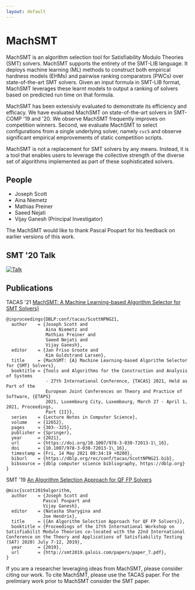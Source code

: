 ```yaml
---
layout: default
---
```


# MachSMT

MachSMT is an algorithm selection tool for Satisfiability Modulo Theories (SMT) solvers. MachSMT supports the entirety of the SMT-LIB language. It deploys machine learning (ML) methods to construct both empirical hardness models (EHMs) and pairwise ranking comparators (PWCs) over state-of-the-art SMT solvers.  Given an input formula in SMT-LIB format, MachSMT leverages these learnt models to output a ranking of solvers based on predicted run time on that formula.

MachSMT has been extensivly evaluated to demonstrate its efficiency and efficacy. We have evaluated MachSMT on state-of-the-art solvers in SMT-COMP '19 and '20. We observe MachSMT frequently improves on competition winners. Second, we evaluate MachSMT to select configurations from a single underlying solver, namely `cvc5` and observe significant empirical emprovements of static competition scripts. 

MachSMT is not a replacement for SMT solvers by any means. Instead, it is a tool that enables users to leverage the collective strength of the diverse set of algorithms implemented as part of these sophisticated solvers.

## People
* Joseph Scott
* Aina Niemetz
* Mathias Preiner
* Saeed Nejati
* Vijay Ganesh (Principal Investigator)

The MachSMT would like to thank Pascal Poupart for his feedback on earlier versions of this work. 

## SMT '20 Talk

[![Talk](https://img.youtube.com/vi/OfZaIUXltf4/0.jpg)](https://youtu.be/OfZaIUXltf4?t=5795)


## Publications

TACAS '21 [MachSMT: A Machine Learning-based Algorithm Selector for SMT Solvers}](https://www.ncbi.nlm.nih.gov/pmc/articles/PMC7984560/)

```
@inproceedings{DBLP:conf/tacas/ScottNPNG21,
  author    = {Joseph Scott and
               Aina Niemetz and
               Mathias Preiner and
               Saeed Nejati and
               Vijay Ganesh},
  editor    = {Jan Friso Groote and
               Kim Guldstrand Larsen},
  title     = {MachSMT: {A} Machine Learning-based Algorithm Selector for {SMT} Solvers},
  booktitle = {Tools and Algorithms for the Construction and Analysis of Systems
               - 27th International Conference, {TACAS} 2021, Held as Part of the
               European Joint Conferences on Theory and Practice of Software, {ETAPS}
               2021, Luxembourg City, Luxembourg, March 27 - April 1, 2021, Proceedings,
               Part {II}},
  series    = {Lecture Notes in Computer Science},
  volume    = {12652},
  pages     = {303--325},
  publisher = {Springer},
  year      = {2021},
  url       = {https://doi.org/10.1007/978-3-030-72013-1\_16},
  doi       = {10.1007/978-3-030-72013-1\_16},
  timestamp = {Fri, 14 May 2021 08:34:19 +0200},
  biburl    = {https://dblp.org/rec/conf/tacas/ScottNPNG21.bib},
  bibsource = {dblp computer science bibliography, https://dblp.org}
}
```


SMT '19 [An Algorithm Selection Approach for QF FP Solvers](http://smt2019.galois.com/papers/paper_7.pdf)

```
@misc{scott2019algorithm,
  author    = {Joseph Scott and
              Pascal Poupart and
              Vijay Ganesh},
  editor    = {Natasha Sharygina and
              Joe Hendrix},
  title     = {{An Algorithm Selection Approach for QF FP Solvers}},
  booktitle = {Proceedings of the 17th International Workshop on Satisfiabilit Modulo Theories co-located with the 22nd International Conference on the Theory and Applications of Satisfiability Testing (SAT) 2020) July 7-12, 2019},
  year      = {2019},
  url       = {http://smt2019.galois.com/papers/paper_7.pdf},
}
```

If you are a researcher leveraging ideas from MachSMT, please consider citing our work. To cite MachSMT, please use the TACAS paper. For the prelimiary work prior to MachSMT consider the SMT paper.


